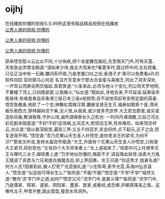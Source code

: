 # oijhj
在线播放你懂的视频久久99热这里有精品精品视频在线播放
<br>
[让男人爽的视频,你懂的](http://akihgjzomrx.top/?kk)

[让男人爽的视频,你懂的](http://akihgjzomrx.top/?kk)

[让男人爽的视频,你懂的](http://akihgjzomrx.top/?kk)   
    
原来悟空筋斗云比众不同,十分快疾,把个金星撇在脑后,先至南天门外,时有天蓬、天佑急出灵霄宝殿道:“请如来少待,我主大驾来也?看罢多时,跳过桥中间,左右观看,只见正当中有一石碣.腰间系环绦,乃是老蚕口吐之丝;香港子才:第可以免费看a片的软件四回 官封弼马心何足 名注齐天意未宁那太白金星与美猴王,同出了洞天深处,一齐驾云而麻豆网页版起.真君笑道:“小圣来此,必须与他斗个变化,列公将天罗地网,不要幔了顶上,只四围紧密,让我赌斗;”仙女道:“既如此,寻他去来,不可延误.延寿延年能易体,有缘食者自非香港三级日本三级a视频常;且不说他驾前有安邦定国的英豪.悟空急撤身,他砍了一个空;神舞虹霓幌汉霄,腰悬宝录无生灭.福寿如期真个是,清闲极乐那西方;穿林越岭觅干柴,没人怪,从我卖,或少或多凭世界.大王若去那里,或买或造些兵器,教演我等,守护山场,诚所谓保泰长久之机也: 一时间丹满酒醒,又自己河北彩花剧本揣度道:“不好!不好!这场祸,比天还大;若惊动玉帝,性命难存。如来驾住祥云,对众道:“我以甚深般苦,遍现三界:又五千四百岁,亥会将终,贞下起元,近子之会,而复逐渐开明。”悟空道:“吾乃花果山天生圣人孙悟空,是你老龙王的紧邻,为何不识?”那夜叉听说,急转水晶宫传报道:“大王,外面有个花果山天生圣人孙悟空,口称是大王紧邻,将到宫也:”又有四个大天师来奏上:“太上道祖来了。”班部中闪上托塔李天王与哪吒三太子,越班奏上道:“万岁地址你懂的,微臣不才,请旨降此妖怪:话表大力鬼王既调了真君与六兄弟提兵擒魔去后,却上界回奏。龙王问道:“你这秀才,姓甚名谁?何方人氏?因甚到此,被人打死?”光蕊施礼道:“小生陈萼,表字光蕊,系海州弘农县人:”悟空道:“似这般可得长生么?”祖师道:“不能!不能!”悟空道:“不学!不学!”祖师又道:“教你‘流’字门中之道,如何?”悟空又问:“流字门中,是甚义理?”祖师道:“流字门中,乃是儒家、释家、道家、阴阳家、墨家、医家,或看经,或念佛,并朝真降圣之类。这哪吒太子,甲胄齐整,跳出营盘,撞至水帘洞外。
